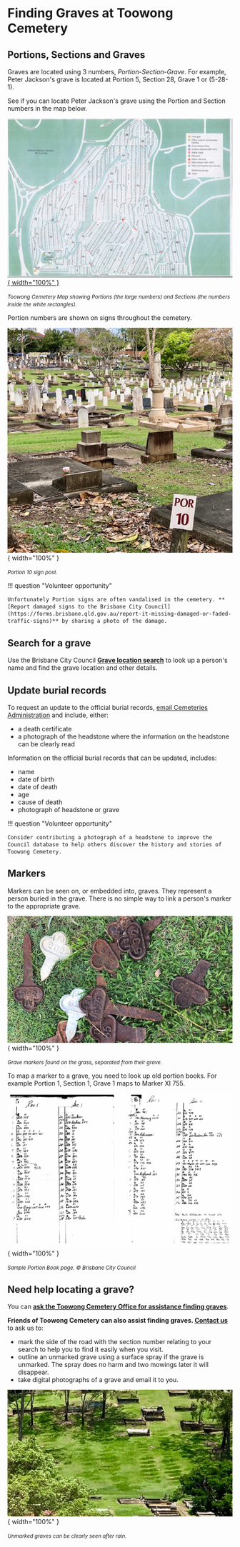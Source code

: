 # Finding Graves at Toowong Cemetery

## Portions, Sections and Graves

Graves are located using 3 numbers, *Portion*-*Section*-*Grave*. For example, Peter Jackson's grave is located at Portion 5, Section 28, Grave 1 or (5-28-1). 

See if you can locate Peter Jackson's grave using the Portion and Section numbers in the map below.

<!-- Map -->
[![](../assets/toowong-cemetery-map-alt.jpg){ width="100%" }][map]

*<small>Toowong Cemetery Map showing Portions (the large numbers) and Sections (the numbers inside the white rectangles).</small>*

<!-- Map links -->
[map]: ../assets/toowong-cemetery-map-alt.jpg "Click to expand the map. Use Back to return to this page"

Portion numbers are shown on signs throughout the cemetery.

![Portion Sign](../assets/portion-sign.jpg){ width="100%" }

*<small>Portion 10 sign post.</small>*

!!! question "Volunteer opportunity"

    Unfortunately Portion signs are often vandalised in the cemetery. **[Report damaged signs to the Brisbane City Council](https://forms.brisbane.qld.gov.au/report-it-missing-damaged-or-faded-traffic-signs)** by sharing a photo of the damage.

## Search for a grave

Use the Brisbane City Council **[Grave location search](https://www.brisbane.qld.gov.au/community-and-safety/community-support/cemeteries/grave-location-search)** to look up a person's name and find the grave location and other details. 

## Update burial records

To request an update to the official burial records, [email Cemeteries Administration](mailto://CB-Cemeteries@brisbane.qld.gov.au) and include, either:

- a death certificate 
- a photograph of the headstone where the information on the headstone can be clearly read

Information on the official burial records that can be updated, includes:

- name
- date of birth
- date of death
- age
- cause of death
- photograph of headstone or grave

!!! question "Volunteer opportunity"

    Consider contributing a photograph of a headstone to improve the Council database to help others discover the history and stories of Toowong Cemetery.

## Markers

Markers can be seen on, or embedded into, graves. They represent a person buried in the grave. There is no simple way to link a person's marker to the appropriate grave. 

![](../assets/markers.jpg){ width="100%" }

*<small>Grave markers found on the grass, separated from their grave.</small>*

To map a marker to a grave, you need to look up old portion books. For example Portion 1, Section 1, Grave 1 maps to Marker XI 755. 

![](../assets/portion-ledger.png){ width="100%" }

*<small>Sample Portion Book page. © Brisbane City Council</small>*

## Need help locating a grave? 

You can **[ask the Toowong Cemetery Office for assistance finding graves](https://www.brisbane.qld.gov.au/community-and-safety/community-support/cemeteries/toowong-cemetery#locating-graves-and-ashes-memorial-sites)**.

**Friends of Toowong Cemetery can also assist finding graves. [Contact us](../about/index.md#contact-us)** to ask us to:

  - mark the side of the road with the section number relating to your search to help you to find it easily when you visit.
  - outline an unmarked grave using a surface spray if the grave is unmarked. The spray does no harm and two mowings later it will disappear. 
  - take digital photographs of a grave and email it to you.

![](../assets/unmarked-graves.jpg){ width="100%" }

*<small>Unmarked graves can be clearly seen after rain.</small>*
